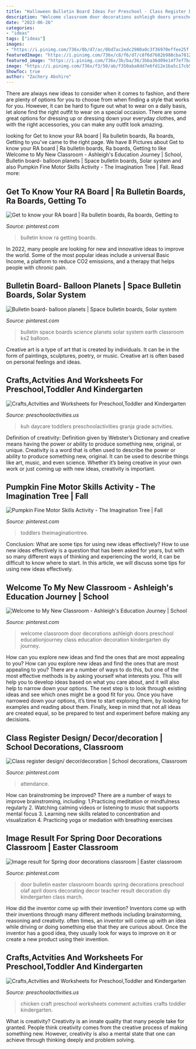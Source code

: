 ```yaml
---
title: "Halloween Bulletin Board Ideas For Preschool - Class Register Design/ Decor/decoration"
description: "Welcome classroom door decorations ashleigh doors preschool educationjourney class education decoration kindergarten diy journey"
date: "2023-06-26"
categories:
- "ideas"
tags: ["ideas"]
images:
- "https://i.pinimg.com/736x/0b/d7/ac/0bd7ac2edc2900a0c3f36970effee25f.jpg"
featuredImage: "https://i.pinimg.com/736x/c8/f6/d7/c8f6d7682b988cba7812e60c7b2bab93--back-to-school-diy-school.jpg"
featured_image: "https://i.pinimg.com/736x/3b/ba/36/3bba36d09e14f7ef7ba6ca783f5d514c.jpg"
image: "https://i.pinimg.com/736x/f3/50/ab/f350aba8dd7e6fd12e1ba5c17cb5e8dd.jpg"
ShowToc: true
author: "Zachery Abshire"
---
```



There are always new ideas to consider when it comes to fashion, and there are plenty of options for you to choose from when finding a style that works for you. However, it can be hard to figure out what to wear on a daily basis, let alone find the right outfit to wear on a special occasion. There are some great options for dressing up or dressing down your everyday clothes, and with the right accessories, you can make any outfit look amazing.

	

		
looking for Get to know your RA board | Ra bulletin boards, Ra boards, Getting to you've came to the right page. We have 8 Pictures about Get to know your RA board | Ra bulletin boards, Ra boards, Getting to like Welcome to My New Classroom - Ashleigh&#039;s Education Journey | School, Bulletin board- balloon planets | Space bulletin boards, Solar system and also Pumpkin Fine Motor Skills Activity - The Imagination Tree | Fall. Read more:
		
    
## Get To Know Your RA Board | Ra Bulletin Boards, Ra Boards, Getting To

<img loading=lazy src="https://i.pinimg.com/736x/3b/ba/36/3bba36d09e14f7ef7ba6ca783f5d514c.jpg" onerror="this.onerror=null;this.src='https://tse1.mm.bing.net/th?id=OIP.q6vyQwi_uuCT765LEyKVJgHaJ3&amp;pid=15.1';" alt="Get to know your RA board | Ra bulletin boards, Ra boards, Getting to">

_Source: pinterest.com_

>bulletin know ra getting boards. 

	

In 2022, many people are looking for new and innovative ideas to improve the world. Some of the most popular ideas include a universal Basic Income, a platform to reduce CO2 emissions, and a therapy that helps people with chronic pain.

    
## Bulletin Board- Balloon Planets | Space Bulletin Boards, Solar System

<img loading=lazy src="https://i.pinimg.com/736x/4f/8d/5d/4f8d5dcf2ad0ac5d1928e949c1ac05ed--earth-science-solar-system.jpg" onerror="this.onerror=null;this.src='https://tse1.mm.bing.net/th?id=OIP.YuArhCOz8Ur8Cz9U32zkqgHaFi&amp;pid=15.1';" alt="Bulletin board- balloon planets | Space bulletin boards, Solar system">

_Source: pinterest.com_

>bulletin space boards science planets solar system earth classroom ks2 balloon. 

	

Creative art is a type of art that is created by individuals. It can be in the form of paintings, sculptures, poetry, or music. Creative art is often based on personal feelings and ideas.

    
## Crafts,Actvities And Worksheets For Preschool,Toddler And Kindergarten

<img loading=lazy src="https://www.preschoolactivities.us/wp-content/uploads/2015/03/cow-bulletin-board-ideas-1.jpg" onerror="this.onerror=null;this.src='https://tse1.mm.bing.net/th?id=OIP.j4yzzjE_Y08yvE8nk0LMyQHaLH&amp;pid=15.1';" alt="Crafts,Actvities and Worksheets for Preschool,Toddler and Kindergarten">

_Source: preschoolactivities.us_

>kuh daycare toddlers preschoolactivities granja grade actvities. 

	

Definition of creativity: Definition given by Webster’s Dictionary and creative means having the power or ability to produce something new, original, or unique.
Creativity is a word that is often used to describe the power or ability to produce something new, original. It can be used to describe things like art, music, and even science. Whether it’s being creative in your own work or just coming up with new ideas, creativity is important.

    
## Pumpkin Fine Motor Skills Activity - The Imagination Tree | Fall

<img loading=lazy src="https://i.pinimg.com/736x/d3/81/10/d38110c83dae6aae36f597853dc96772.jpg" onerror="this.onerror=null;this.src='https://tse3.mm.bing.net/th?id=OIP.yiH6gnp79vh6aGv-oepV7gHaLG&amp;pid=15.1';" alt="Pumpkin Fine Motor Skills Activity - The Imagination Tree | Fall">

_Source: pinterest.com_

>toddlers theimaginationtree. 

	

Conclusion: What are some tips for using new ideas effectively?
How to use new ideas effectively is a question that has been asked for years, but with so many different ways of thinking and experiencing the world, it can be difficult to know where to start. In this article, we will discuss some tips for using new ideas effectively.

    
## Welcome To My New Classroom - Ashleigh&#039;s Education Journey | School

<img loading=lazy src="https://i.pinimg.com/736x/c8/f6/d7/c8f6d7682b988cba7812e60c7b2bab93--back-to-school-diy-school.jpg" onerror="this.onerror=null;this.src='https://tse3.mm.bing.net/th?id=OIP.cCBuOzLBE83TmrXfsmRQ_wHaOq&amp;pid=15.1';" alt="Welcome to My New Classroom - Ashleigh&#039;s Education Journey | School">

_Source: pinterest.com_

>welcome classroom door decorations ashleigh doors preschool educationjourney class education decoration kindergarten diy journey. 

	

How can you explore new ideas and find the ones that are most appealing to you?
How can you explore new ideas and find the ones that are most appealing to you? There are a number of ways to do this, but one of the most effective methods is by asking yourself what interests you. This will help you to develop ideas based on what you care about, and it will also help to narrow down your options. The next step is to look through existing ideas and see which ones might be a good fit for you. Once you have narrowed down your options, it’s time to start exploring them, by looking for examples and reading about them. Finally, keep in mind that not all ideas are created equal, so be prepared to test and experiment before making any decisions.

    
## Class Register Design/ Decor/decoration | School Decorations, Classroom

<img loading=lazy src="https://i.pinimg.com/736x/f3/50/ab/f350aba8dd7e6fd12e1ba5c17cb5e8dd.jpg" onerror="this.onerror=null;this.src='https://tse4.mm.bing.net/th?id=OIP.VW28LE-E-qZRpBgTzpPUMQHaJ3&amp;pid=15.1';" alt="Class register design/ decor/decoration | School decorations, Classroom">

_Source: pinterest.com_

>attendance. 

	

How can brainstroming be improved?
There are a number of ways to improve brainstroming, including: 
1.Practicing meditation or mindfulness regularly 
2. Watching calming videos or listening to music that supports mental focus 
3. Learning new skills related to concentration and visualization 
4. Practicing yoga or mediation with breathing exercises 

    
## Image Result For Spring Door Decorations Classroom | Easter Classroom

<img loading=lazy src="https://i.pinimg.com/736x/0b/d7/ac/0bd7ac2edc2900a0c3f36970effee25f.jpg" onerror="this.onerror=null;this.src='https://tse1.mm.bing.net/th?id=OIP.-9Ese192_ydqdgq6OiQrQQHaNH&amp;pid=15.1';" alt="Image result for Spring door decorations classroom | Easter classroom">

_Source: pinterest.com_

>door bulletin easter classroom boards spring decorations preschool olaf april doors decorating decor teacher result decoration diy kindergarten class march. 

	

How did the inventor come up with their invention?
Inventors come up with their inventions through many different methods including brainstorming, reasoning and creativity. often times, an inventor will come up with an idea while driving or doing something else that they are curious about. Once the inventor has a good idea, they usually look for ways to improve on it or create a new product using their invention.

    
## Crafts,Actvities And Worksheets For Preschool,Toddler And Kindergarten

<img loading=lazy src="http://www.preschoolactivities.us/wp-content/uploads/2014/12/chicken-craft1.jpg" onerror="this.onerror=null;this.src='https://tse2.mm.bing.net/th?id=OIP.QXz_4eZJ-Iy1q3RhQd1nPQHaJ4&amp;pid=15.1';" alt="Crafts,Actvities and Worksheets for Preschool,Toddler and Kindergarten">

_Source: preschoolactivities.us_

>chicken craft preschool worksheets comment actvities crafts toddler kindergarten. 

	

What is creativity?
Creativity is an innate quality that many people take for granted. People think creativity comes from the creative process of making something new. However, creativity is also a mental state that one can achieve through thinking deeply and problem solving.

